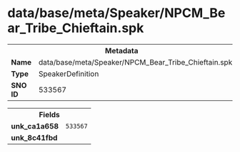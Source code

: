 <h1>data/base/meta/Speaker/NPCM_Bear_Tribe_Chieftain.spk</h1><table><tr><th colspan="100%">Metadata</th></tr><tr><td><b>Name</b></td><td>data/base/meta/Speaker/NPCM_Bear_Tribe_Chieftain.spk</td></tr><tr><td><b>Type</b></td><td>SpeakerDefinition</td></tr><tr><td><b>SNO ID</b></td><td>533567</td></tr></table>

<table><tr><th colspan="100%">Fields</th></tr><tr><td><b>unk_ca1a658</b></td><td><code>533567</code></td></tr><tr><td><b>unk_8c41fbd</b></td><td></td></tr></table>

